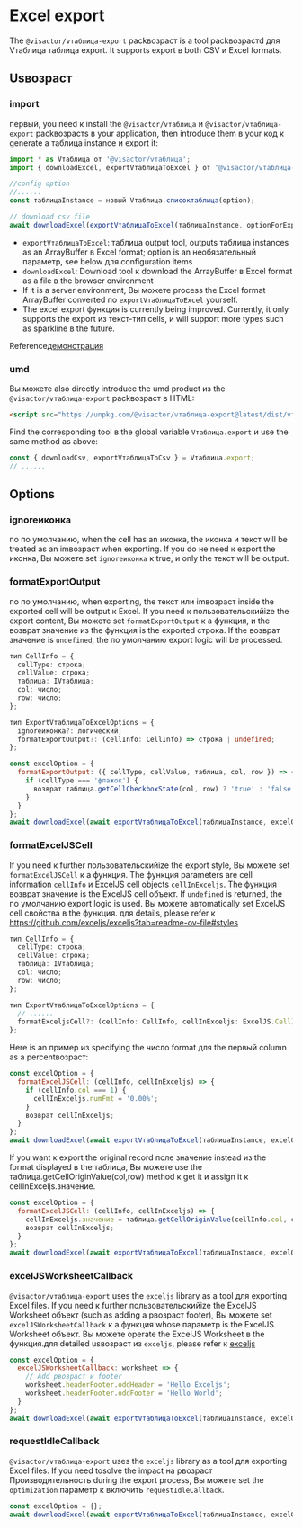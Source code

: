 # Excel export

The `@visactor/vтаблица-export` packвозраст is a tool packвозрастd для Vтаблица таблица export. It supports export в both CSV и Excel formats.

## Usвозраст

### import

первый, you need к install the `@visactor/vтаблица` и `@visactor/vтаблица-export` packвозрастs в your application, then introduce them в your код к generate a таблица instance и export it:

```js
import * as Vтаблица от '@visactor/vтаблица';
import { downloadExcel, exportVтаблицаToExcel } от '@visactor/vтаблица-export';

//config option
//......
const таблицаInstance = новый Vтаблица.списоктаблица(option);

// download csv file
await downloadExcel(exportVтаблицаToExcel(таблицаInstance, optionForExport), 'export-csv');
```

- `exportVтаблицаToExcel`: таблица output tool, outputs таблица instances as an ArrayBuffer в Excel format; option is an необязательный параметр, see below для configuration items
- `downloadExcel`: Download tool к download the ArrayBuffer в Excel format as a file в the browser environment
- If it is a server environment, Вы можете process the Excel format ArrayBuffer converted по `exportVтаблицаToExcel` yourself.
- The excel export функция is currently being improved. Currently, it only supports the export из текст-тип cells, и will support more types such as sparkline в the future.

Reference[демонстрация](../../демонстрация/export/таблица-export)

### umd

Вы можете also directly introduce the umd product из the `@visactor/vтаблица-export` packвозраст в HTML:

```html
<script src="https://unpkg.com/@visactor/vтаблица-export@latest/dist/vтаблица-export.js"></script>
```

Find the corresponding tool в the global variable `Vтаблица.export` и use the same method as above:

```js
const { downloadCsv, exportVтаблицаToCsv } = Vтаблица.export;
// ......
```

## Options

### ignoreиконка

по по умолчанию, when the cell has an иконка, the иконка и текст will be treated as an imвозраст when exporting. If you do не need к export the иконка, Вы можете set `ignoreиконка` к true, и only the текст will be output.

### formatExportOutput

по по умолчанию, when exporting, the текст или imвозраст inside the exported cell will be output к Excel. If you need к пользовательскийize the export content, Вы можете set `formatExportOutput` к a функция, и the возврат значение из the функция is the exported строка. If the возврат значение is `undefined`, the по умолчанию export logic will be processed.

```ts
тип CellInfo = {
  cellType: строка;
  cellValue: строка;
  таблица: IVтаблица;
  col: число;
  row: число;
};

тип ExportVтаблицаToExcelOptions = {
  ignoreиконка?: логический;
  formatExportOutput?: (cellInfo: CellInfo) => строка | undefined;
};
```

```js
const excelOption = {
  formatExportOutput: ({ cellType, cellValue, таблица, col, row }) => {
    if (cellType === 'флажок') {
      возврат таблица.getCellCheckboxState(col, row) ? 'true' : 'false';
    }
  }
};
await downloadExcel(await exportVтаблицаToExcel(таблицаInstance, excelOption));
```

### formatExcelJSCell

If you need к further пользовательскийize the export style, Вы можете set `formatExcelJSCell` к a функция. The функция parameters are cell information `cellInfo` и ExcelJS cell objects `cellInExceljs`. The функция возврат значение is the ExcelJS cell объект. If `undefined` is returned, the по умолчанию export logic is used. Вы можете автоmatically set ExcelJS cell свойства в the функция. для details, please refer к https://github.com/exceljs/exceljs?tab=readme-ov-file#styles

```ts
тип CellInfo = {
  cellType: строка;
  cellValue: строка;
  таблица: IVтаблица;
  col: число;
  row: число;
};

тип ExportVтаблицаToExcelOptions = {
  // ......
  formatExceljsCell?: (cellInfo: CellInfo, cellInExceljs: ExcelJS.Cell) => ExcelJS.Cell;
};
```

Here is an пример из specifying the число format для the первый column as a percentвозраст:

```js
const excelOption = {
  formatExcelJSCell: (cellInfo, cellInExceljs) => {
    if (cellInfo.col === 1) {
      cellInExceljs.numFmt = '0.00%';
    }
    возврат cellInExceljs;
  }
};
await downloadExcel(await exportVтаблицаToExcel(таблицаInstance, excelOption));
```

If you want к export the original record поле значение instead из the format displayed в the таблица, Вы можете use the таблица.getCellOriginValue(col,row) method к get it и assign it к cellInExceljs.значение.

```js
const excelOption = {
  formatExcelJSCell: (cellInfo, cellInExceljs) => {
    cellInExceljs.значение = таблица.getCellOriginValue(cellInfo.col, cellInfo.row);
    возврат cellInExceljs;
  }
};
await downloadExcel(await exportVтаблицаToExcel(таблицаInstance, excelOption));
```

### excelJSWorksheetCallback

`@visactor/vтаблица-export` uses the `exceljs` library as a tool для exporting Excel files. If you need к further пользовательскийize the ExcelJS Worksheet объект (such as adding a pвозраст footer), Вы можете set `excelJSWorksheetCallback` к a функция whose параметр is the ExcelJS Worksheet объект. Вы можете operate the ExcelJS Worksheet в the функция.для detailed usвозраст из `exceljs`, please refer к [exceljs](https://github.com/exceljs/exceljs/blob/master/README.md)

```js
const excelOption = {
  excelJSWorksheetCallback: worksheet => {
    // Add pвозраст и footer
    worksheet.headerFooter.oddHeader = 'Hello Exceljs';
    worksheet.headerFooter.oddFooter = 'Hello World';
  }
};
await downloadExcel(await exportVтаблицаToExcel(таблицаInstance, excelOption));
```

### requestIdleCallback

`@visactor/vтаблица-export` uses the `exceljs` library as a tool для exporting Excel files. If you need tosolve the impact на pвозраст Производительность during the export process, Вы можете set the `optimization` параметр к включить `requestIdleCallback`.

```js
const excelOption = {};
await downloadExcel(await exportVтаблицаToExcel(таблицаInstance, excelOption， true));
```
